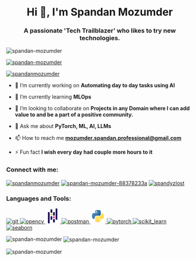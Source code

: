 <h1 align="center">Hi 👋, I'm Spandan Mozumder</h1>
<h3 align="center">A passionate 'Tech Trailblazer' who likes to try new technologies.</h3>

<p align="left"> <img src="https://komarev.com/ghpvc/?username=spandan-mozumder&label=Profile%20views&color=0e75b6&style=flat" alt="spandan-mozumder" /> </p>

<p align="left"> <a href="https://github.com/ryo-ma/github-profile-trophy"><img src="https://github-profile-trophy.vercel.app/?username=spandan-mozumder" alt="spandan-mozumder" /></a> </p>

<p align="left"> <a href="https://twitter.com/spandanmozumder" target="blank"><img src="https://img.shields.io/twitter/follow/spandanmozumder?logo=twitter&style=for-the-badge" alt="spandanmozumder" /></a> </p>

- 🔭 I’m currently working on **Automating day to day tasks using AI**

- 🌱 I’m currently learning **MLOps**

- 👯 I’m looking to collaborate on **Projects in any Domain where I can add value to and be a part of a positive community.**

- 💬 Ask me about **PyTorch, ML, AI, LLMs**

- 📫 How to reach me **mozumder.spandan.professional@gmail.com**

- ⚡ Fun fact **I wish every day had couple more hours to it**

<h3 align="left">Connect with me:</h3>
<p align="left">
<a href="https://twitter.com/spandanmozumder" target="blank"><img align="center" src="https://raw.githubusercontent.com/rahuldkjain/github-profile-readme-generator/master/src/images/icons/Social/twitter.svg" alt="spandanmozumder" height="30" width="40" /></a>
<a href="https://linkedin.com/in/spandan-mozumder-88378233a" target="blank"><img align="center" src="https://raw.githubusercontent.com/rahuldkjain/github-profile-readme-generator/master/src/images/icons/Social/linked-in-alt.svg" alt="spandan-mozumder-88378233a" height="30" width="40" /></a>
<a href="https://instagram.com/spandyzlost" target="blank"><img align="center" src="https://raw.githubusercontent.com/rahuldkjain/github-profile-readme-generator/master/src/images/icons/Social/instagram.svg" alt="spandyzlost" height="30" width="40" /></a>
</p>

<h3 align="left">Languages and Tools:</h3>
<p align="left"> <a href="https://git-scm.com/" target="_blank" rel="noreferrer"> <img src="https://www.vectorlogo.zone/logos/git-scm/git-scm-icon.svg" alt="git" width="40" height="40"/> </a> <a href="https://opencv.org/" target="_blank" rel="noreferrer"> <img src="https://www.vectorlogo.zone/logos/opencv/opencv-icon.svg" alt="opencv" width="40" height="40"/> </a> <a href="https://pandas.pydata.org/" target="_blank" rel="noreferrer"> <img src="https://raw.githubusercontent.com/devicons/devicon/2ae2a900d2f041da66e950e4d48052658d850630/icons/pandas/pandas-original.svg" alt="pandas" width="40" height="40"/> </a> <a href="https://postman.com" target="_blank" rel="noreferrer"> <img src="https://www.vectorlogo.zone/logos/getpostman/getpostman-icon.svg" alt="postman" width="40" height="40"/> </a> <a href="https://www.python.org" target="_blank" rel="noreferrer"> <img src="https://raw.githubusercontent.com/devicons/devicon/master/icons/python/python-original.svg" alt="python" width="40" height="40"/> </a> <a href="https://pytorch.org/" target="_blank" rel="noreferrer"> <img src="https://www.vectorlogo.zone/logos/pytorch/pytorch-icon.svg" alt="pytorch" width="40" height="40"/> </a> <a href="https://scikit-learn.org/" target="_blank" rel="noreferrer"> <img src="https://upload.wikimedia.org/wikipedia/commons/0/05/Scikit_learn_logo_small.svg" alt="scikit_learn" width="40" height="40"/> </a> <a href="https://seaborn.pydata.org/" target="_blank" rel="noreferrer"> <img src="https://seaborn.pydata.org/_images/logo-mark-lightbg.svg" alt="seaborn" width="40" height="40"/> </a> </p>

<p><img align="left" src="https://github-readme-stats.vercel.app/api/top-langs?username=spandan-mozumder&show_icons=true&locale=en&layout=compact" alt="spandan-mozumder" /></p>

<p>&nbsp;<img align="center" src="https://github-readme-stats.vercel.app/api?username=spandan-mozumder&show_icons=true&locale=en" alt="spandan-mozumder" /></p>

<p><img align="center" src="https://github-readme-streak-stats.herokuapp.com/?user=spandan-mozumder&" alt="spandan-mozumder" /></p>
